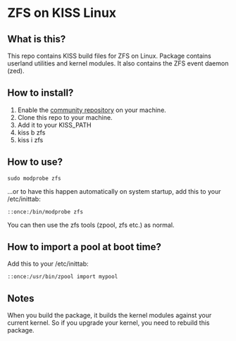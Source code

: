 # ZFS on KISS Linux

## What is this?
This repo contains KISS build files for ZFS on Linux.  Package contains userland utilities and kernel modules.  It also contains the ZFS event daemon (zed).
  
## How to install?
1. Enable the [community repository](https://k1ss.org/install#11.0) on your machine.
2. Clone this repo to your machine.
3. Add it to your KISS_PATH
4. kiss b zfs
5. kiss i zfs

## How to use?
`sudo modprobe zfs`
  
...or to have this happen automatically on system startup, add this to your /etc/inittab:

`::once:/bin/modprobe zfs`

You can then use the zfs tools (zpool, zfs etc.) as normal.

## How to import a pool at boot time?
Add this to your /etc/inittab:

`::once:/usr/bin/zpool import mypool`

## Notes
When you build the package, it builds the kernel modules against your current kernel.  So if you upgrade your kernel, you need to rebuild this package.
